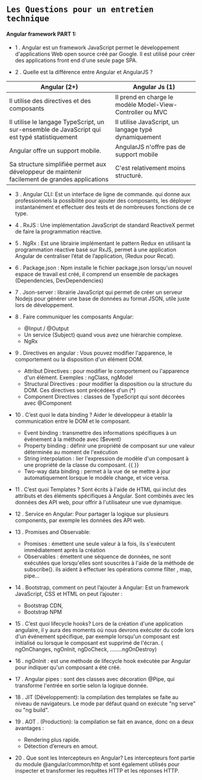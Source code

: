 ## <samp>Les Questions pour un entretien technique  </samp>

#### Angular framework PART 1:

- 1 .	Angular est un framework JavaScript permet le développement d'applications Web open source créé par Google. Il est utilisé pour créer des applications front end d'une seule page SPA. 

- 2 .	Quelle est la différence entre Angular et AngularJS ?

Angular (2+) | Angular Js (1)
--- | --- 
Il utilise des directives et des composants	| Il prend en charge le modèle Model-View-Controller ou MVC
Il utilise le langage TypeScript, un sur-ensemble de JavaScript qui est typé statistiquement	| Il utilise JavaScript, un langage typé dynamiquement
Angular offre un support mobile.	| AngularJS n'offre pas de support mobile
Sa structure simplifiée permet aux développeur de maintenir facilement de grandes applications	| C'est relativement moins structuré.

- 3 .	Angular CLI: Est un interface de ligne de commande. qui donne aux professionnels la possibilité pour ajouter des composants, les déployer instantanément et effectuer des tests et de nombreuses fonctions de ce type.

- 4 .	RxJS : Une implémentation JavaScript de standard ReactiveX permet de faire la programmation réactive.

- 5 .	NgRx : Est une librairie implémentant le pattern Redux en utilisant la programmation réactive basé sur RxJS, permet à une application Angular de centraliser l’état de l’application, (Redux pour Recat).

- 6 .	Package.json : Npm installe le fichier package.json lorsqu'un nouvel espace de travail est créé, il comprend un ensemble de packages (Dependencies, DevDependencies)

- 7 .	Json-server : librairie JavaScript qui permet de créer un serveur Nodejs pour générer une base de données au format JSON, utile juste lors de développement.

- 8 .	Faire communiquer les composants Angular:
  *  @Input / @Output
  *  Un service (Subject) quand vous avez une hiérarchie complexe.
  *  NgRx

- 9 .	Directives en angular : Vous pouvez modifier l'apparence, le comportement ou la disposition d'un élément DOM.
  *  Attribut Directives :  pour modifier le comportement ou l'apparence d'un élément. Exemples : ngClass, ngModel
  *  Structural Directives : pour modifier la disposition ou la structure du DOM. Ces directives sont précédées d'un (*)
  *  Component Directives : classes de TypeScript qui sont décorées avec @Component

- 10 .	C’est quoi le data binding ?
Aider le développeur à établir la communication entre le DOM et le composant.
  *  Event binding : transmettre des informations spécifiques à un événement à la méthode avec ($event)
  *  Property binding : définir une propriété de composant sur une valeur déterminée au moment de l'exécution
  *  String interpolation : lier l'expression de modèle d'un composant à une propriété de la classe du composant. {{ }}
  *  Two-way data binding : permet à la vue de se mettre à jour automatiquement lorsque le modèle change, et vice versa.

- 11 .	C’est quoi Templates ?
Sont écrits à l'aide de HTML qui inclut des attributs et des éléments spécifiques à Angular. Sont combinés avec les données des API web, pour offrir à l'utilisateur une vue dynamique.

- 12 .	Service en Angular: Pour partager la logique sur plusieurs components, par exemple les données des API web.

- 13 .	Promises and Observable:
  *  Promises : émettent une seule valeur à la fois, ils s'exécutent immédiatement après la création
  *  Observables : émettent une séquence de données, ne sont exécutées que lorsqu'elles sont souscrites à l'aide de la méthode de subscribe(). ils aident à effectuer les opérations comme filter , map, pipe…

- 14 .	Bootstrap, comment on peut l’ajouter à Angular:
Est un framework JavaScript, CSS et HTML on peut l’ajouter :
  *  Bootstrap CDN, 
  *  Bootstrap NPM

- 15 .	C’est quoi lifecycle hooks?
Lors de la création d'une application angulaire, il y aura des moments où nous devrons exécuter du code lors d'un événement spécifique, par exemple lorsqu'un composant est initialisé ou lorsque le composant est supprimé de l'écran. ( ngOnChanges, ngOnInit, ngDoCheck, ........ngOnDestroy)

- 16 .	ngOnInit : est une méthode de lifecycle hook exécutée par Angular pour indiquer qu'un composant a été créé.

- 17 .	Angular pipes : sont des classes avec décoration @Pipe, qui transforme l'entrée en sortie selon la logique donnée.

- 18 .	JIT (Développement): la compilation des templates se faite au niveau de navigateurs. Le mode par défaut quand on exécute "ng serve" ou "ng build". 

- 19 .	AOT . (Production): la compilation se fait en avance, donc on a deux avantages :
  *  Rendering plus rapide.
  *  Détection d’erreurs en amout. 

- 20 .	Que sont les Intercepteurs en Angular?
Les intercepteurs font partie du module @angular/common/http et sont également utilisés pour inspecter et transformer les requêtes HTTP et les réponses HTTP. 
